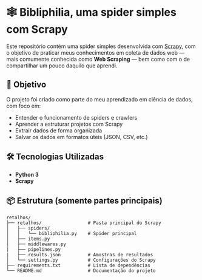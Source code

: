 # 🕸️ Bibliphilia, uma spider simples com Scrapy

Este repositório contém uma spider simples desenvolvida com [Scrapy](https://scrapy.org/), com o objetivo de praticar meus conhecimentos em coleta de dados web — mais comumente conhecida como **Web Scraping** — bem como com o de compartilhar um pouco daquilo que aprendi. 

## 🎯 Objetivo

O projeto foi criado como parte do meu aprendizado em ciência de dados, com foco em:

- Entender o funcionamento de spiders e crawlers
- Aprender a estruturar projetos com Scrapy
- Extrair dados de forma organizada
- Salvar os dados em formatos úteis (JSON, CSV, etc.)

## 🛠️ Tecnologias Utilizadas

- **Python 3**  
- **Scrapy**

## 📦 Estrutura (somente partes principais)
```
retalhos/
├── retalhos/                 # Pasta principal do Scrapy
│   ├── spiders/
│   │   └── bibliphilia.py    # Spider principal
│   ├── items.py              
│   ├── middlewares.py
|   ├── pipelines.py
|   ├── results.json          # Amostras de resultados
│   └── settings.py           # Configurações do Scrapy
├── requirements.txt          # Lista de dependências
└── README.md                 # Documentação do projeto
```
